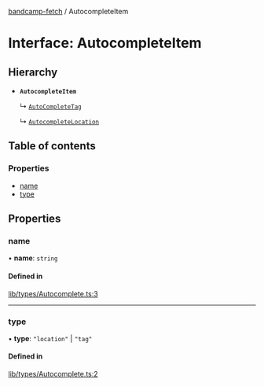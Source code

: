 [bandcamp-fetch](../README.md) / AutocompleteItem

# Interface: AutocompleteItem

## Hierarchy

- **`AutocompleteItem`**

  ↳ [`AutoCompleteTag`](AutoCompleteTag.md)

  ↳ [`AutocompleteLocation`](AutocompleteLocation.md)

## Table of contents

### Properties

- [name](AutocompleteItem.md#name)
- [type](AutocompleteItem.md#type)

## Properties

### name

• **name**: `string`

#### Defined in

[lib/types/Autocomplete.ts:3](https://github.com/patrickkfkan/bandcamp-fetch/blob/7bb1899/src/lib/types/Autocomplete.ts#L3)

___

### type

• **type**: ``"location"`` \| ``"tag"``

#### Defined in

[lib/types/Autocomplete.ts:2](https://github.com/patrickkfkan/bandcamp-fetch/blob/7bb1899/src/lib/types/Autocomplete.ts#L2)
